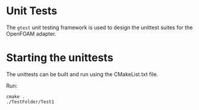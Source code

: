 # Unit Tests
The `gtest` unit testing framework is used to design the unittest suites for the OpenFOAM adapter.

# Starting the unittests
The unittests can be built and run using the CMakeList.txt file. 

Run:
```
cmake .
./TestFolder/Test1
```